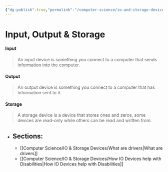 ```yaml
---
{"dg-publish":true,"permalink":"/computer-science/io-and-storage-devices/io-and-storage-devices/","dgHomeLink":true,"dgPassFrontmatter":false}
---
```



# Input, Output & Storage

#### Input
> An input device is something you connect to a computer that sends information into the computer. 

#### Output
> An output device is something you connect to a computer that has information sent to it.

#### Storage
> A storage device is a device that stores ones and zeros, some devices are read-only while others can be read and written from.

- ## Sections:
	- [[Computer Science/IO & Storage Devices/What are drivers|What are drivers]]
	- [[Computer Science/IO & Storage Devices/How IO Devices help with Disabilities|How IO Devices help with Disabilities]]